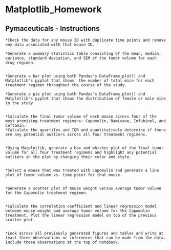 # Matplotlib_Homework

## Pymaceuticals - Instructions
	*Check the data for any mouse ID with duplicate time points and remove any data associated with that mouse ID.

	*Generate a summary statistics table consisting of the mean, median, variance, standard deviation, and SEM of the tumor volume for each drug regimen.


	*Generate a bar plot using both Pandas's DataFrame.plot() and Matplotlib's pyplot that shows  the number of total mice for each treatment regimen throughout the course of the study.

	*Generate a pie plot using both Pandas's DataFrame.plot() and Matplotlib's pyplot that shows the distribution of female or male mice in the study.


	*Calculate the final tumor volume of each mouse across four of the most promising treatment regimens: Capomulin, Ramicane, Infubinol, and Ceftamin. 
	*Calculate the quartiles and IQR and quantitatively determine if there are any potential outliers across all four treatment regimens.


	*Using Matplotlib, generate a box and whisker plot of the final tumor volume for all four treatment regimens and highlight any potential outliers in the plot by changing their color and style.


	*Select a mouse that was treated with Capomulin and generate a line plot of tumor volume vs. time point for that mouse.


	*Generate a scatter plot of mouse weight versus average tumor volume for the Capomulin treatment regimen.


	*Calculate the correlation coefficient and linear regression model between mouse weight and average tumor volume for the Capomulin treatment. Plot the linear regression model on top of the previous scatter plot.


	*Look across all previously generated figures and tables and write at least three observations or inferences that can be made from the data. Include these observations at the top of notebook.